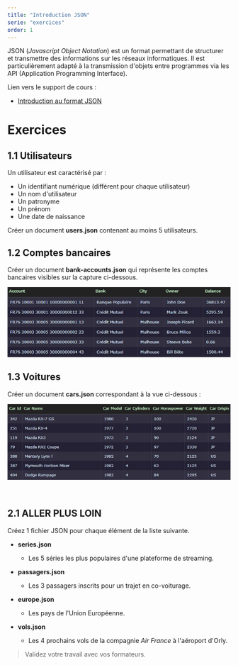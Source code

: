 ```yaml
---
title: "Introduction JSON"
serie: "exercices"
order: 1
---
```


JSON (*Javascript Object Notation*) est un format permettant de structurer et transmettre des informations sur les réseaux informatiques. Il est particulièrement adapté à la transmission d'objets entre programmes via les API (Application Programming Interface).

Lien vers le support de cours : 
- [Introduction au format JSON](https://devoldere.net/ressources/web/01%20-%20Le%20format%20JSON.pdf)

# Exercices

## 1.1 Utilisateurs 

Un utilisateur est caractérisé par :

- Un identifiant numérique (différent pour chaque utilisateur)
- Un nom d'utilisateur
- Un patronyme
- Un prénom
- Une date de naissance

Créer un document **users.json** contenant au moins 5 utilisateurs.


## 1.2 Comptes bancaires 

Créer un document **bank-accounts.json** qui représente les comptes bancaires visibles sur la capture ci-dessous.

![Capture Bank Accounts](./img/json-bank-accounts.png)



## 1.3 Voitures

Créer un document **cars.json** correspondant à la vue ci-dessous :

![Capture Cars](./img/json-cars.jpg)

 
## 2.1 ALLER PLUS LOIN

Créez 1 fichier JSON pour chaque élément de la liste suivante. 


-	**series.json**
    - Les 5 séries les plus populaires d'une plateforme de streaming.

-	**passagers.json**
    - Les 3 passagers inscrits pour un trajet en co-voiturage.

-	**europe.json**
    - Les pays de l'Union Européenne.

-	**vols.json**
    - Les 4 prochains vols de la compagnie *Air France* à l'aéroport d'Orly.


> Validez votre travail avec vos formateurs.
